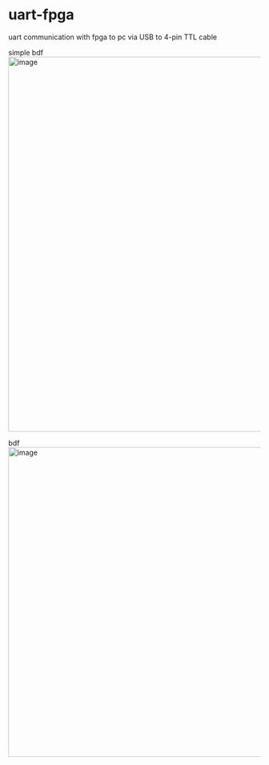 # uart-fpga
uart communication with fpga to pc via USB to 4-pin TTL cable

simple bdf
<img width="2024" height="748" alt="image" src="https://github.com/user-attachments/assets/3bf9ad83-35ad-4430-969f-3a1a36329279" />

bdf
<img width="1495" height="618" alt="image" src="https://github.com/user-attachments/assets/e9f8bc9c-52c1-4f8d-93ce-b7691b011e54" />
